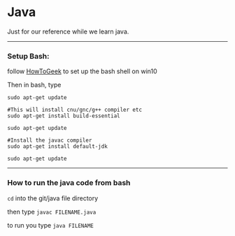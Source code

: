 # Java
Just for our reference while we learn java.

----------------------------------------------------
### Setup Bash:

follow [HowToGeek](https://www.howtogeek.com/249966/how-to-install-and-use-the-linux-bash-shell-on-windows-10/) to set up the bash shell on win10

Then in bash, type
```
sudo apt-get update

#This will install cnu/gnc/g++ compiler etc
sudo apt-get install build-essential

sudo apt-get update

#Install the javac compiler
sudo apt-get install default-jdk

sudo apt-get update
```

------------------------------------------------
### How to run the java code from bash

`cd` into the git/java file directory

then type `javac FILENAME.java`

to run you type `java FILENAME`
